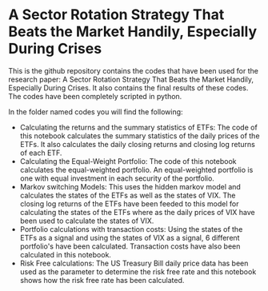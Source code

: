 # A Sector Rotation Strategy That Beats the Market Handily, Especially During Crises


This is the github repository contains the codes that have been used for the research paper: A Sector Rotation Strategy That Beats the Market Handily, Especially During Crises. 
It also contains the final results of these codes. 
The codes have been completely scripted in python.


In the folder named codes you will find the following:
- Calculating the returns and the summary statistics of ETFs: The code of this notebook calculates the summary statistics of the daily prices of the ETFs. It also calculates the daily closing returns and closing log returns of each ETF.
- Calculating the Equal-Weight Portfolio: The code of this notebook calculates the equal-weighted portfolio. An equal-weighted portfolio is one with equal investment in each security of the portfolio.
- Markov switching Models: This uses the hidden markov model and calculates the states of the ETFs as well as the states of VIX. The closing log returns of the ETFs have been feeded to this model for calculating the states of the ETFs where as the daily prices of VIX have been used to calculate the states of VIX.
- Portfolio calculations with transaction costs: Using the states of the ETFs as a signal and using the states of VIX as a signal, 6 different portfolio's have been calculated. Transaction costs have also been calculated in this notebook.
- Risk Free calculations: The US Treasury Bill daily price data has been used as the parameter to determine the risk free rate and this notebook shows how the risk free rate has been calculated.